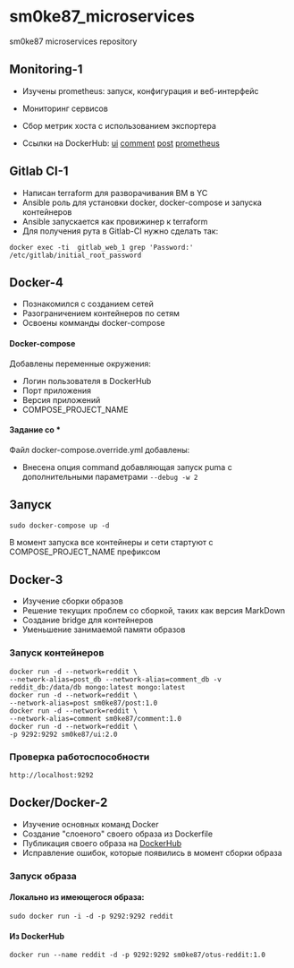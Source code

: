 # sm0ke87_microservices
sm0ke87 microservices repository
## Monitoring-1

* Изучены prometheus: запуск, конфигурация и веб-интерфейс 
* Мониторинг сервисов 
* Сбор метрик хоста с использованием экспортера

* Ссылки на DockerHub:
[ui](https://hub.docker.com/repository/docker/sm0ke87/ui)
[comment](https://hub.docker.com/repository/docker/sm0ke87/comment)
[post](https://hub.docker.com/repository/docker/sm0ke87/post)
[prometheus](https://hub.docker.com/repository/docker/sm0ke87/prometheus)


## Gitlab CI-1

* Написан terraform для разворачивания ВМ в YC
* Ansible роль для установки docker, docker-compose и запуска контейнеров
* Ansible запускается как провижинер к terraform
* Для получения рута в Gitlab-CI нужно сделать так:
```
docker exec -ti  gitlab_web_1 grep 'Password:' /etc/gitlab/initial_root_password
```

## Docker-4

* Познакомился с созданием сетей
* Разограничением контейнеров по сетям
* Освоены комманды docker-compose

#### Docker-compose
Добавлены переменные окружения:
* Логин пользователя в DockerHub
* Порт приложения
* Версия приложений
* COMPOSE_PROJECT_NAME

#### Задание со *
Файл docker-compose.override.yml добавлены:
* Внесена опция command добавляющая запуск puma с  дополнительными параметрами `--debug -w 2`

## Запуск
```
sudo docker-compose up -d
```
В момент запуска все контейнеры и сети стартуют с COMPOSE_PROJECT_NAME префиксом

## Docker-3

* Изучение сборки образов
* Решение текущих проблем со сборкой, таких как версия MarkDown
* Создание bridge для контейнеров
* Уменьшение занимаемой памяти образов

### Запуск контейнеров
```
docker run -d --network=reddit \
--network-alias=post_db --network-alias=comment_db -v reddit_db:/data/db mongo:latest mongo:latest
docker run -d --network=reddit \
--network-alias=post sm0ke87/post:1.0
docker run -d --network=reddit \
--network-alias=comment sm0ke87/comment:1.0
docker run -d --network=reddit \
-p 9292:9292 sm0ke87/ui:2.0
```
### Проверка работоспособности
```
http://localhost:9292
```

## Docker/Docker-2

* Изучение основных команд Docker
* Создание "слоеного" своего образа из Dockerfile
* Публикация своего образа на [DockerHub](https://hub.docker.com/repository/docker/sm0ke87/otus-reddit)
* Исправление ошибок, которые появились в момент сборки образа

### Запуск образа
#### Локально из имеющегося образа:
``sudo docker run -i -d -p 9292:9292 reddit ``
#### Из DockerHub
``docker run --name reddit -d -p 9292:9292 sm0ke87/otus-reddit:1.0``
